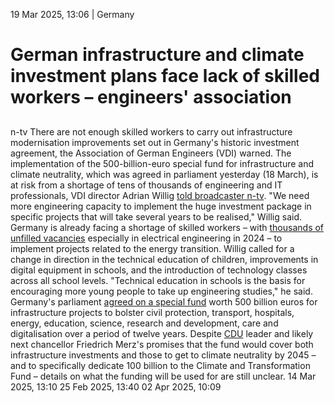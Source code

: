 19 Mar 2025, 13:06
| 
Germany
# German infrastructure and climate investment plans face lack of skilled workers – engineers' association
## 
n-tv
There are not enough skilled workers to carry out infrastructure modernisation improvements set out in Germany's historic investment agreement, the Association of German Engineers (VDI) warned. The implementation of the 500-billion-euro special fund for infrastructure and climate neutrality, which was agreed in parliament yesterday (18 March), is at risk from a shortage of tens of thousands of engineering and IT professionals, VDI director Adrian Willig [told broadcaster n-tv](https://www.n-tv.de/wirtschaft/Ingenieursverband-Zu-wenige-Fachkraefte-fuer-Infrastrukturpaket-article25636580.html). "We need more engineering capacity to implement the huge investment package in specific projects that will take several years to be realised," Willig said.
Germany is already facing a shortage of skilled workers – with [thousands of unfilled vacancies](https://www.cleanenergywire.org/news/electricians-engineers-most-needed-professions-german-energy-transition-workforce-analysis) especially in electrical engineering in 2024 – to implement projects related to the energy transition. Willig called for a change in direction in the technical education of children, improvements in digital equipment in schools, and the introduction of technology classes across all school levels. "Technical education in schools is the basis for encouraging more young people to take up engineering studies," he said.
Germany's parliament [agreed on a special fund](https://www.cleanenergywire.org/factsheets/qa-germanys-eu500-bln-infrastructure-fund-whats-it-climate-and-energy) worth 500 billion euros for infrastructure projects to bolster civil protection, transport, hospitals, energy, education, science, research and development, care and digitalisation over a period of twelve years. Despite [CDU](https://www.cleanenergywire.org/experts/cdu-christian-democratic-union) leader and likely next chancellor Friedrich Merz's promises that the fund would cover both infrastructure investments and those to get to climate neutrality by 2045 – and to specifically dedicate 100 billion to the Climate and Transformation Fund – details on what the funding will be used for are still unclear.
14 Mar 2025, 13:10
25 Feb 2025, 13:40
02 Apr 2025, 10:09